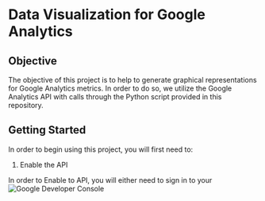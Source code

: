 # Data Visualization for Google Analytics

## Objective

The objective of this project is to help to generate graphical representations for Google Analytics metrics. In order to do so, we utilize the Google Analytics API with calls through the Python script provided in this repository.

## Getting Started

In order to begin using this project, you will first need to:
1. Enable the API

In order to Enable to API, you will either need to sign in to your ![Google Developer Console](console.cloud.google.com/projectcreate?pli=1)
